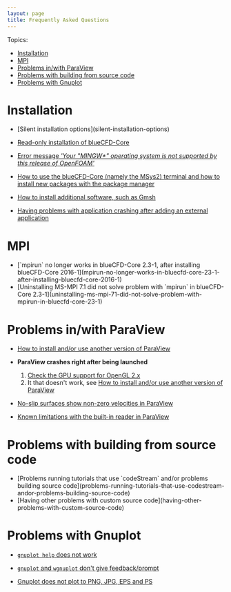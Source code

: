 ```yaml
---
layout: page
title: Frequently Asked Questions
---
```


Topics:
* [Installation](#installation)
* [MPI](#mpi)
* [Problems in/with ParaView](#problems-inwith-paraview)
* [Problems with building from source code](#problems-with-building-from-source-code)
* [Problems with Gnuplot](#problems-with-gnuplot)

# Installation

  * <div id="silent-installation-options"></div>
    [Silent installation options](silent-installation-options)

  * [Read-only installation of blueCFD-Core](bluecfd-core-read-only-installation)

  * [Error message _'Your "MINGW*" operating system is not supported by this release of OpenFOAM'_](operating-system-is-not-supported-by-this-release-of-OpenFOAM)

  * [How to use the blueCFD-Core (namely the MSys2) terminal and how to install new packages with the package manager](how-to-use-the-blueCFD-Core-namely-MSys2-terminal-and-install-new-packages)

  * [How to install additional software, such as Gmsh](how-to-install-additional-software-such-as-gmsh)

  * [Having problems with application crashing after adding an external application](having-problems-application-crashing-after-adding-external-application)


# MPI

  * <div id="mpirun-no-longer-works-in-bluecfd-core-23-1-after-installing-bluecfd-core-2016-1"></div>
    [`mpirun` no longer works in blueCFD-Core 2.3-1, after installing blueCFD-Core 2016-1](mpirun-no-longer-works-in-bluecfd-core-23-1-after-installing-bluecfd-core-2016-1)

  * <div id="uninstalling-ms-mpi-71-did-not-solve-problem-with-mpirun-in-bluecfd-core-23-1"></div>
    [Uninstalling MS-MPI 7.1 did not solve problem with `mpirun` in blueCFD-Core 2.3-1](uninstalling-ms-mpi-71-did-not-solve-problem-with-mpirun-in-bluecfd-core-23-1)


# Problems in/with ParaView

  * [How to install and/or use another version of ParaView](how-to-use-another-version-of-ParaView)

  * **ParaView crashes right after being launched**
    1. [Check the GPU support for OpenGL 2.x](check-gpu-support-for-opengl-2)
    2. It that doesn't work, see [How to install and/or use another version of ParaView](how-to-use-another-version-of-ParaView)

  * [No-slip surfaces show non-zero velocities in ParaView](no-slip-surfaces-show-non-zero-velocities-in-paraview)

  * [Known limitations with the built-in reader in ParaView](known-limitations-in-paraview-internal-reader)


# Problems with building from source code

  * <div id="problems-running-tutorials-that-use-codestream-andor-problems-building-source-code"></div>
    [Problems running tutorials that use `codeStream` and/or problems building source code](problems-running-tutorials-that-use-codestream-andor-problems-building-source-code)

  * <div id="having-other-problems-with-custom-source-code"></div>
    [Having other problems with custom source code](having-other-problems-with-custom-source-code)


# Problems with Gnuplot

  * [`gnuplot help` does not work](gnuplot-help-does-not-work)

  * [`gnuplot` and `wgnuplot` don't give feedback/prompt](gnuplot-and-wgnuplot-dont-give-feedback_prompt)

  * [Gnuplot does not plot to PNG, JPG, EPS and PS](gnuplot-does-not-plot-to-image-files)
